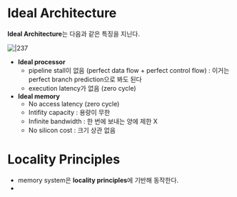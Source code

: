 # Ideal Architecture

**Ideal Architecture**는 다음과 같은 특징을 지닌다. 

![|237](https://i.imgur.com/RRkSrvA.png)

- **Ideal processor**
	- pipeline stall이 없음 (perfect data flow + perfect control flow) : 이거는 perfect branch prediction으로 봐도 된다
	- execution latency가 없음 (zero cycle)
- **Ideal memory**
	- No access latency (zero cycle)
	- Intifity capacity : 용량이 무한
	- Infinite bandwidth : 한 번에 보내는 양에 제한 X
	- No silicon cost : 크기 상관 없음

# Locality Principles

- memory system은 **locality principles**에 기반해 동작한다.
- 
